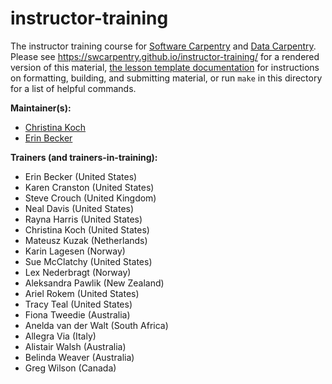 instructor-training
===================

The instructor training course for [Software Carpentry][swc-site] and [Data Carpentry][dc-site].
Please see <https://swcarpentry.github.io/instructor-training/> for a rendered version of this material,
[the lesson template documentation][lesson-example]
for instructions on formatting, building, and submitting material,
or run `make` in this directory for a list of helpful commands.

**Maintainer(s):**

* [Christina Koch][koch_christina]
* [Erin Becker][becker_erin]

**Trainers (and trainers-in-training):**

*   Erin Becker (United States)
*   Karen Cranston (United States)
*   Steve Crouch (United Kingdom)
*   Neal Davis (United States)
*   Rayna Harris (United States)
*   Christina Koch (United States)
*   Mateusz Kuzak (Netherlands)
*   Karin Lagesen (Norway)
*   Sue McClatchy (United States)
*   Lex Nederbragt (Norway)
*   Aleksandra Pawlik (New Zealand)
*   Ariel Rokem (United States)
*   Tracy Teal (United States)
*   Fiona Tweedie (Australia)
*   Anelda van der Walt (South Africa)
*   Allegra Via (Italy)
*   Alistair Walsh (Australia)
*   Belinda Weaver (Australia)
*   Greg Wilson (Canada)

[dc-site]: http://datacarpentry.org
[lesson-example]: https://swcarpentry.github.io/lesson-example
[swc-site]: http://software-carpentry.org
[koch_christina]: http://software-carpentry.org/team/#koch_christina
[becker_erin]: http://www.datacarpentry.org/people/#becker_erin
